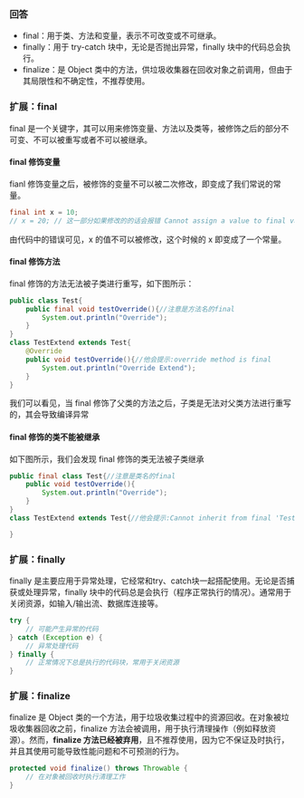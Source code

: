 ### 回答

- final：用于类、方法和变量，表示不可改变或不可继承。
- finally：用于 try-catch 块中，无论是否抛出异常，finally 块中的代码总会执行。
- finalize：是 Object 类中的方法，供垃圾收集器在回收对象之前调用，但由于其局限性和不确定性，不推荐使用。


### 扩展：final
final 是一个关键字，其可以用来修饰变量、方法以及类等，被修饰之后的部分不可变、不可以被重写或者不可以被继承。

#### final 修饰变量
fianl 修饰变量之后，被修饰的变量不可以被二次修改，即变成了我们常说的常量。
```java
final int x = 10;
// x = 20; // 这一部分如果修改的的话会报错 Cannot assign a value to final variable 'x'
```
由代码中的错误可见，x 的值不可以被修改，这个时候的 x 即变成了一个常量。

#### final 修饰方法
final 修饰的方法无法被子类进行重写，如下图所示：

```java
public class Test{
    public final void testOverride(){//注意是方法名的final
        System.out.println("Override");
    }
}
class TestExtend extends Test{
    @Override
    public void testOverride(){//他会提示:override method is final
        System.out.println("Override Extend");
    }
}
```

我们可以看见，当 final 修饰了父类的方法之后，子类是无法对父类方法进行重写的，其会导致编译异常

#### final 修饰的类不能被继承

如下图所示，我们会发现 final 修饰的类无法被子类继承

```java
public final class Test{//注意是类名的final
    public void testOverride(){
        System.out.println("Override");
    }
}
class TestExtend extends Test{//他会提示:Cannot inherit from final 'Test'

}
```

### 扩展：finally
finally 是主要应用于异常处理，它经常和try、catch块一起搭配使用。无论是否捕获或处理异常，finally 块中的代码总是会执行（程序正常执行的情况）。通常用于关闭资源，如输入/输出流、数据库连接等。

```java
try {
    // 可能产生异常的代码
} catch (Exception e) {
    // 异常处理代码
} finally {
    // 正常情况下总是执行的代码块，常用于关闭资源
}
```

### 扩展：finalize

finalize 是 Object 类的一个方法，用于垃圾收集过程中的资源回收。在对象被垃圾收集器回收之前，finalize 方法会被调用，用于执行清理操作（例如释放资源）。然而，**finalize 方法已经被弃用**，且不推荐使用，因为它不保证及时执行，并且其使用可能导致性能问题和不可预测的行为。

```java
protected void finalize() throws Throwable {
    // 在对象被回收时执行清理工作
}
```